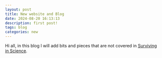 ```yaml
---
layout: post
title: New website and Blog
date: 2024-08-20 16:13:13
description: first post!
tags: blog
categories: new
---
```


Hi all, in this blog I will add bits and pieces that are not covered in [Surviving in Science](https://marcoarmello.wordpress.com/).

